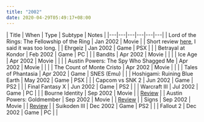 ```yaml
---
title: "2002"
date: 2020-04-29T05:49:17+08:00
---
```


| Title | When | Type | Subtype | Notes |
|---|---|---|---|---|---|
| Lord of the Rings: The Fellowship of the Ring | Jan 2002 | Movie | | Short review [here](/2002/01/07-jan-2002/), I said it was too long. |
| Ehrgeiz | Jan 2002 | Game | PSX | |
| Betrayal at Kondor | Feb 2002 | Game | PC | |
| Bandits | Apr 2002 | Movie | | |
| Ice Age | Apr 2002 | Movie | | |
| Austin Powers: The Spy Who Shagged Me | Apr 2002 | Movie | | |
| The Count of Monte Cristo | Apr 2002 | Movie | | |
| Tales of Phantasia | Apr 2002 | Game | SNES (Emu) | |
| Hoshigami: Ruining Blue Earth | May 2002 | Game | PSX | |
| Capcom vs SNK 2 | Jun 2002 | Game | PS2 | |
| Final Fantasy X | Jun 2002 | Game | PS2 | |
| Warcraft III | Jul 2002 | Game | PC | |
| Bourne Identity | Sep 2002 | Movie | | [Review](/2002/09/bourne-identity-goldmember-signs/) |
| Austin Powers: Goldmember | Sep 2002 | Movie | | [Review](/2002/09/bourne-identity-goldmember-signs/) |
| Signs | Sep 2002 | Movie | | [Review](/2002/09/bourne-identity-goldmember-signs/) |
| Suikoden III | Dec 2002 | Game | PS2 | |
| Fallout 2 | Dec 2002 | Game | PC | |